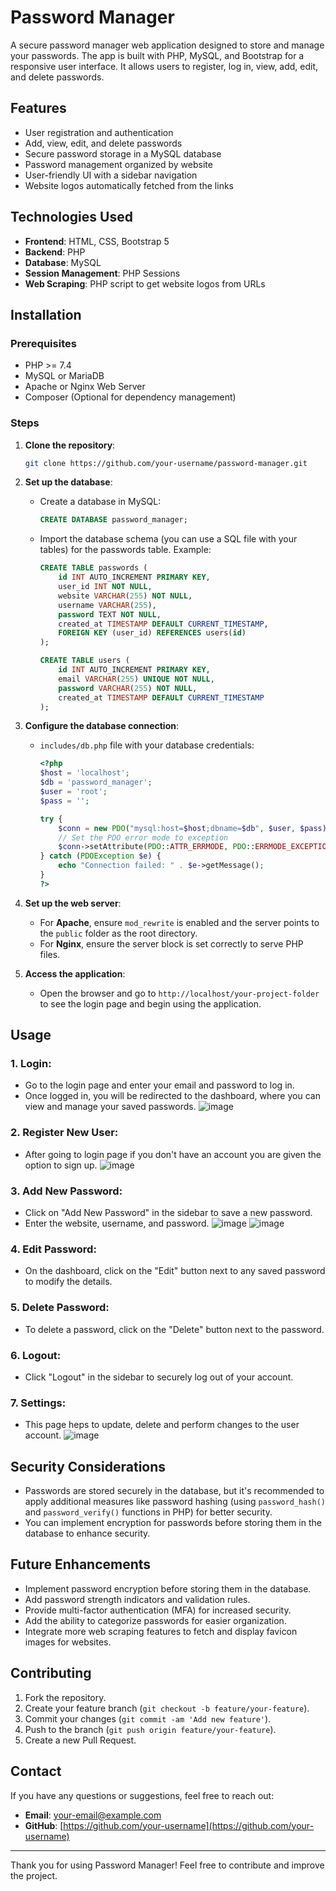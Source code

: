 
# Password Manager

A secure password manager web application designed to store and manage your passwords. The app is built with PHP, MySQL, and Bootstrap for a responsive user interface. It allows users to register, log in, view, add, edit, and delete passwords.

## Features

- User registration and authentication
- Add, view, edit, and delete passwords
- Secure password storage in a MySQL database
- Password management organized by website
- User-friendly UI with a sidebar navigation
- Website logos automatically fetched from the links

## Technologies Used

- **Frontend**: HTML, CSS, Bootstrap 5
- **Backend**: PHP
- **Database**: MySQL
- **Session Management**: PHP Sessions
- **Web Scraping**: PHP script to get website logos from URLs 
  
## Installation

### Prerequisites

- PHP >= 7.4
- MySQL or MariaDB
- Apache or Nginx Web Server
- Composer (Optional for dependency management)

### Steps

1. **Clone the repository**:
   
   ```bash
   git clone https://github.com/your-username/password-manager.git
   ```

2. **Set up the database**:
   
   - Create a database in MySQL:
   
     ```sql
     CREATE DATABASE password_manager;
     ```
   
   - Import the database schema (you can use a SQL file with your tables) for the passwords table. Example:

     ```sql
     CREATE TABLE passwords (
         id INT AUTO_INCREMENT PRIMARY KEY,
         user_id INT NOT NULL,
         website VARCHAR(255) NOT NULL,
         username VARCHAR(255),
         password TEXT NOT NULL,
         created_at TIMESTAMP DEFAULT CURRENT_TIMESTAMP,
         FOREIGN KEY (user_id) REFERENCES users(id)
     );
     
     CREATE TABLE users (
         id INT AUTO_INCREMENT PRIMARY KEY,
         email VARCHAR(255) UNIQUE NOT NULL,
         password VARCHAR(255) NOT NULL,
         created_at TIMESTAMP DEFAULT CURRENT_TIMESTAMP
     );
     ```

3. **Configure the database connection**:
   - `includes/db.php` file with your database credentials:

     ```php
     <?php
     $host = 'localhost';
     $db = 'password_manager';
     $user = 'root'; 
     $pass = ''; 

     try {
         $conn = new PDO("mysql:host=$host;dbname=$db", $user, $pass);
         // Set the PDO error mode to exception
         $conn->setAttribute(PDO::ATTR_ERRMODE, PDO::ERRMODE_EXCEPTION);
     } catch (PDOException $e) {
         echo "Connection failed: " . $e->getMessage();
     }
     ?>
     ```

4. **Set up the web server**:
   - For **Apache**, ensure `mod_rewrite` is enabled and the server points to the `public` folder as the root directory.
   - For **Nginx**, ensure the server block is set correctly to serve PHP files.

5. **Access the application**:
   - Open the browser and go to `http://localhost/your-project-folder` to see the login page and begin using the application.

## Usage

### 1. **Login**:
   - Go to the login page and enter your email and password to log in.
   - Once logged in, you will be redirected to the dashboard, where you can view and manage your saved passwords.
     ![image](https://github.com/user-attachments/assets/7db7bfe8-b9ac-4b31-a2d1-9f57a387db5e)

### 2. **Register New User**:
- After going to login page if you don't have an account you are given the option to sign up.
![image](https://github.com/user-attachments/assets/bcb4854c-b5e8-41e0-9ba8-8a707f9f177a)

### 3. **Add New Password**:
   - Click on "Add New Password" in the sidebar to save a new password.
   - Enter the website, username, and password.
![image](https://github.com/user-attachments/assets/8fdefaa7-d64a-4ad7-b4fb-4822a6098497)
![image](https://github.com/user-attachments/assets/f8a74cb4-5511-4d23-8a3c-8b88a6239037)

### 4. **Edit Password**:
   - On the dashboard, click on the "Edit" button next to any saved password to modify the details.

### 5. **Delete Password**:
   - To delete a password, click on the "Delete" button next to the password.

### 6. **Logout**:
   - Click "Logout" in the sidebar to securely log out of your account.
### 7. **Settings**:
 - This page heps to update, delete and perform changes to the user account.
![image](https://github.com/user-attachments/assets/03b8d643-2360-43ce-a3ba-2c061858edc8)

## Security Considerations

- Passwords are stored securely in the database, but it's recommended to apply additional measures like password hashing (using `password_hash()` and `password_verify()` functions in PHP) for better security.
- You can implement encryption for passwords before storing them in the database to enhance security.

## Future Enhancements

- Implement password encryption before storing them in the database.
- Add password strength indicators and validation rules.
- Provide multi-factor authentication (MFA) for increased security.
- Add the ability to categorize passwords for easier organization.
- Integrate more web scraping features to fetch and display favicon images for websites.


## Contributing

1. Fork the repository.
2. Create your feature branch (`git checkout -b feature/your-feature`).
3. Commit your changes (`git commit -am 'Add new feature'`).
4. Push to the branch (`git push origin feature/your-feature`).
5. Create a new Pull Request.

## Contact

If you have any questions or suggestions, feel free to reach out:

- **Email**: [your-email@example.com](mailto:your-email@example.com)
- **GitHub**: [https://github.com/your-username](https://github.com/your-username)

---

Thank you for using Password Manager! Feel free to contribute and improve the project.
